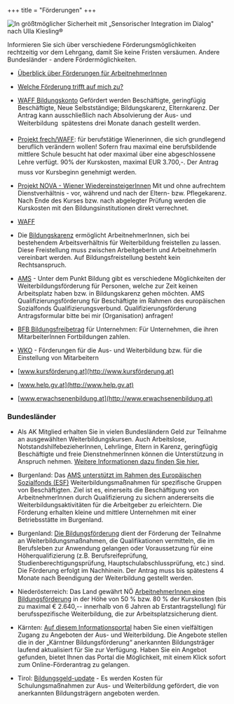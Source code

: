 +++
title = "Förderungen"
+++

![In größtmöglicher Sicherheit mit „Sensorischer Integration im Dialog" nach Ulla Kiesling®](/si-3.jpg)


Informieren Sie sich über verschiedene Förderungsmöglichkeiten rechtzeitig vor dem Lehrgang, damit Sie keine Fristen versäumen.
Andere Bundesländer - andere Fördermöglichkeiten.

- [Überblick über Förderungen für ArbeitnehmerInnen](http://www.weiterbildung.at/service-fuer-suchende/foerderungen/foerderungen-fuer-arbeitnehmerinnen/)

- [Welche Förderung trifft auf mich zu?](http://www.bildungsfoerderungen.at/abfrage.htm)

- [WAFF Bildungskonto](http://www.bildungsfoerderungen.at/details.php?uid=1) Gefördert werden Beschäftigte, geringfügig Beschäftigte, Neue Selbstständige; Bildungskarenz, Elternkarenz. Der Antrag kann ausschließlich nach Absolvierung der Aus- und Weiterbildung  spätestens drei Monate danach gestellt werden.

- [Projekt frech/WAFF](http://www.bildungsfoerderungen.at/details.php?uid=3): für berufstätige Wienerinnen, die sich grundlegend beruflich verändern wollen! Sofern frau maximal eine berufsbildende mittlere Schule besucht hat oder maximal über eine abgeschlossene Lehre verfügt. 90% der Kurskosten, maximal EUR 3.700,-. Der Antrag muss vor Kursbeginn genehmigt werden.

- [Projekt NOVA - Wiener WiedereinsteigerInnen](http://www.bildungsfoerderungen.at/details.php?uid=6) Mit und ohne aufrechtem Dienstverhältnis - vor, während und nach der Eltern- bzw. Pflegekarenz. Nach Ende des Kurses bzw. nach abgelegter Prüfung werden die Kurskosten mit den Bildungsinstitutionen direkt verrechnet.

- [WAFF](http://www.waff.at)

- Die [Bildungskarenz](http://www.arbeiterkammer.at/online/bildungskarenz-1963.html) ermöglicht ArbeitnehmerInnen, sich bei bestehendem Arbeitsverhältnis für Weiterbildung freistellen zu lassen. Diese Freistellung muss zwischen ArbeitgeberIn und ArbeitnehmerIn vereinbart werden. Auf Bildungsfreistellung besteht kein Rechtsanspruch.

- [AMS](http://www.ams.at) - Unter dem Punkt Bildung gibt es verschiedene Möglichkeiten der Weiterbildungsförderung für Personen, welche zur Zeit keinen Arbeitsplatz haben bzw. in Bildungskarenz gehen möchten. AMS Qualifizierungsförderung für Beschäftigte im Rahmen des europäischen Sozialfonds Qualifizierungsverbund. Qualifizierungsförderung Antragsformular bitte bei mir (Organisation) anfragen!

- [BFB Bildungsfreibetrag](http://www.bildungsfoerderungen.at/details.php?uid=22) für Unternehmen: Für Unternehmen, die ihren MitarbeiterInnen Fortbildungen zahlen.

- [WKO](http://portal.wko.at/wk/format_detail.wk?AngID=1&StID=548376&DstID=686&titel=Fortbildung/,Besch%C3%A4ftigung,von,ArbeitnehmerInnen) - Förderungen für die Aus- und Weiterbildung bzw. für die Einstellung von Mitarbeitern

- [www.kursförderung.at](http://www.kursförderung.at)
- [www.help.gv.at](http://www.help.gv.at)
- [www.erwachsenenbildung.at](http://www.erwachsenenbildung.at)



### Bundesländer

- Als AK Mitglied erhalten Sie in vielen Bundesländern Geld zur Teilnahme an ausgewählten Weiterbildungskursen. Auch Arbeitslose, NotstandshilfebezieherInnen, Lehrlinge, Eltern in Karenz, geringfügig Beschäftigte und freie DienstnehmerInnen können die Unterstützung in Anspruch nehmen. [Weitere Informationen dazu finden Sie hier.](http://www.arbeiterkammer.at/www-192-IP-1958.html)

- Burgenland: Das [AMS unterstützt im Rahmen des Europäischen Sozialfonds (ESF)](http://www.bildungsfoerderungen.at/details.php?uid=128) Weiterbildungsmaßnahmen für spezifische Gruppen von Beschäftigten. Ziel ist es, einerseits die Beschäftigung von ArbeitnehmerInnen durch Qualifizierung zu sichern andererseits die Weiterbildungsaktivitäten für die Arbeitgeber zu erleichtern. Die Förderung erhalten kleine und mittlere Unternehmen mit einer Betriebsstätte im Burgenland.

- Burgenland: [Die Bildungsförderung](http://www.bildungsfoerderungen.at/details.php?uid=9
) dient der Förderung der Teilnahme an Weiterbildungsmaßnahmen, die Qualifikationen vermitteln, die im Berufsleben zur Anwendung gelangen oder Voraussetzung für eine Höherqualifizierung (z.B. Berufsreifeprüfung, Studienberechtigungsprüfung, Hauptschulabschlussprüfung, etc.) sind.
Die Förderung erfolgt im Nachhinein. Der Antrag muss bis spätestens 4 Monate nach Beendigung der Weiterbildung gestellt werden.

- Niederösterreich: Das Land gewährt NÖ [ArbeitnehmerInnen eine Bildungsförderung](http://www.noe.gv.at/Bildung/Aus-und-Weiterbildung/Bildungsfoerderung/Bildungsfoerderung.html) in der Höhe von 50 % bzw. 80 % der Kurskosten (bis zu maximal € 2.640,-- innerhalb von 6 Jahren ab Erstantragstellung) für berufsspezifische Weiterbildung, die zur Arbeitsplatzsicherung dient.

- Kärnten: [Auf diesem Informationsportal](http://www.wissenslandkarte.ktn.gv.at/36898_DE) haben Sie einen vielfältigen Zugang zu Angeboten der Aus- und Weiterbildung. Die Angebote stellen die in der „Kärntner Bildungsförderung“ anerkannten Bildungsträger laufend aktualisiert für Sie zur Verfügung. Haben Sie ein Angebot gefunden, bietet Ihnen das Portal die Möglichkeit, mit einem Klick sofort zum Online-Förderantrag zu gelangen.

- Tirol: [Bildungsgeld-update](http://www.tirol.gv.at/themen/wirtschaft-und-tourismus/arbeit/arbeitsmarktfoerderung/bildungsgeld/) - Es werden Kosten für Schulungsmaßnahmen zur Aus- und Weiterbildung gefördert, die von anerkannten Bildungsträgern angeboten werden.
